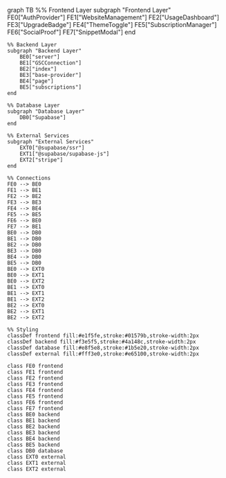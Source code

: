 
graph TB
    %% Frontend Layer
    subgraph "Frontend Layer"
        FE0["AuthProvider"]
        FE1["WebsiteManagement"]
        FE2["UsageDashboard"]
        FE3["UpgradeBadge"]
        FE4["ThemeToggle"]
        FE5["SubscriptionManager"]
        FE6["SocialProof"]
        FE7["SnippetModal"]
    end
    
    %% Backend Layer
    subgraph "Backend Layer"
        BE0["server"]
        BE1["GSCConnection"]
        BE2["index"]
        BE3["base-provider"]
        BE4["page"]
        BE5["subscriptions"]
    end
    
    %% Database Layer
    subgraph "Database Layer"
        DB0["Supabase"]
    end
    
    %% External Services
    subgraph "External Services"
        EXT0["@supabase/ssr"]
        EXT1["@supabase/supabase-js"]
        EXT2["stripe"]
    end
    
    %% Connections
    FE0 --> BE0
    FE1 --> BE1
    FE2 --> BE2
    FE3 --> BE3
    FE4 --> BE4
    FE5 --> BE5
    FE6 --> BE0
    FE7 --> BE1
    BE0 --> DB0
    BE1 --> DB0
    BE2 --> DB0
    BE3 --> DB0
    BE4 --> DB0
    BE5 --> DB0
    BE0 --> EXT0
    BE0 --> EXT1
    BE0 --> EXT2
    BE1 --> EXT0
    BE1 --> EXT1
    BE1 --> EXT2
    BE2 --> EXT0
    BE2 --> EXT1
    BE2 --> EXT2
    
    %% Styling
    classDef frontend fill:#e1f5fe,stroke:#01579b,stroke-width:2px
    classDef backend fill:#f3e5f5,stroke:#4a148c,stroke-width:2px
    classDef database fill:#e8f5e8,stroke:#1b5e20,stroke-width:2px
    classDef external fill:#fff3e0,stroke:#e65100,stroke-width:2px
    
    class FE0 frontend
    class FE1 frontend
    class FE2 frontend
    class FE3 frontend
    class FE4 frontend
    class FE5 frontend
    class FE6 frontend
    class FE7 frontend
    class BE0 backend
    class BE1 backend
    class BE2 backend
    class BE3 backend
    class BE4 backend
    class BE5 backend
    class DB0 database
    class EXT0 external
    class EXT1 external
    class EXT2 external

